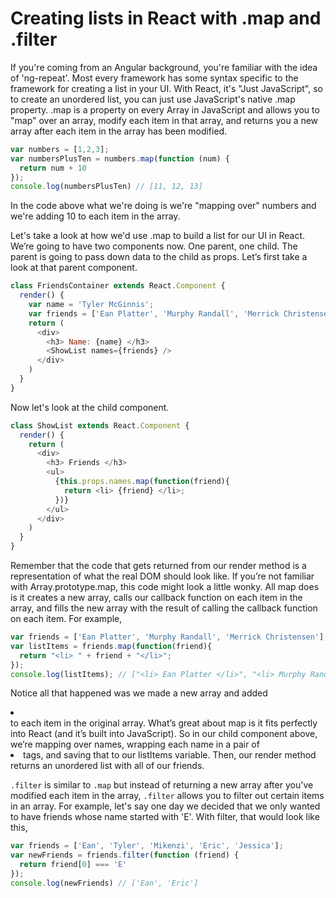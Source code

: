 # Creating lists in React with .map and .filter
If you're coming from an Angular background, you're familiar with the idea of 'ng-repeat'. Most every framework has some syntax specific to the framework for creating a list in your UI. With React, it's "Just JavaScript", so to create an unordered list, you can just use JavaScript's native .map property. .map is a property on every Array in JavaScript and allows you to "map" over an array, modify each item in that array, and returns you a new array after each item in the array has been modified.

```javascript
var numbers = [1,2,3];
var numbersPlusTen = numbers.map(function (num) {
  return num + 10
});
console.log(numbersPlusTen) // [11, 12, 13]
```

In the code above what we're doing is we're "mapping over" numbers and we're adding 10 to each item in the array.

Let's take a look at how we'd use .map to build a list for our UI in React. We’re going to have two components now. One parent, one child. The parent is going to pass down data to the child as props. Let’s first take a look at that parent component.


```javascript
class FriendsContainer extends React.Component {
  render() {
    var name = 'Tyler McGinnis';
    var friends = ['Ean Platter', 'Murphy Randall', 'Merrick Christensen'];
    return (
      <div>
        <h3> Name: {name} </h3>
        <ShowList names={friends} />
      </div>
    )
  }
}
```

Now let's look at the child component.

```javascript
class ShowList extends React.Component {
  render() {
    return (
      <div>
        <h3> Friends </h3>
        <ul>
          {this.props.names.map(function(friend){
            return <li> {friend} </li>;
          })}
        </ul>
      </div>
    )
  }
}
```

Remember that the code that gets returned from our render method is a representation of what the real DOM should look like. If you’re not familiar with Array.prototype.map, this code might look a little wonky. All map does is it creates a new array, calls our callback function on each item in the array, and fills the new array with the result of calling the callback function on each item. For example,

```javascript
var friends = ['Ean Platter', 'Murphy Randall', 'Merrick Christensen'];
var listItems = friends.map(function(friend){
  return "<li> " + friend + "</li>";
});
console.log(listItems); // ["<li> Ean Platter </li>", "<li> Murphy Randall</li>", "<li> Merrick Christensen </li>"];
```

Notice all that happened was we made a new array and added <li> </li> to each item in the original array. What’s great about map is it fits perfectly into React (and it’s built into JavaScript). So in our child component above, we’re mapping over names, wrapping each name in a pair of <li> tags, and saving that to our listItems variable. Then, our render method returns an unordered list with all of our friends.

`.filter` is similar to `.map` but instead of returning a new array after you've modified each item in the array, `.filter` allows you to filter out certain items in an array. For example, let's say one day we decided that we only wanted to have friends whose name started with 'E'. With filter, that would look like this,

```javascript
var friends = ['Ean', 'Tyler', 'Mikenzi', 'Eric', 'Jessica'];
var newFriends = friends.filter(function (friend) {
  return friend[0] === 'E'
});
console.log(newFriends) // ['Ean', 'Eric']
```
